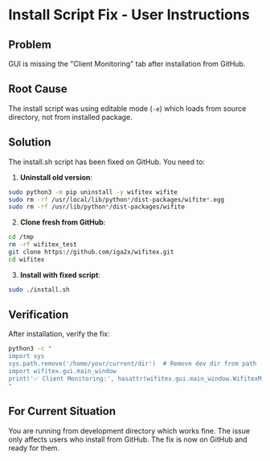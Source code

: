 # Install Script Fix - User Instructions

## Problem
GUI is missing the "Client Monitoring" tab after installation from GitHub.

## Root Cause
The install script was using editable mode (`-e`) which loads from source directory, not from installed package.

## Solution
The install.sh script has been fixed on GitHub. You need to:

1. **Uninstall old version**:
```bash
sudo python3 -m pip uninstall -y wifitex wifite
sudo rm -rf /usr/local/lib/python*/dist-packages/wifite*.egg
sudo rm -rf /usr/lib/python*/dist-packages/wifite
```

2. **Clone fresh from GitHub**:
```bash
cd /tmp
rm -rf wifitex_test
git clone https://github.com/iga2x/wifitex.git
cd wifitex
```

3. **Install with fixed script**:
```bash
sudo ./install.sh
```

## Verification
After installation, verify the fix:
```bash
python3 -c "
import sys
sys.path.remove('/home/your/current/dir')  # Remove dev dir from path
import wifitex.gui.main_window
print('✅ Client Monitoring:', hasattr(wifitex.gui.main_window.WifitexMainWindow, 'create_client_monitoring_tab'))
"
```

## For Current Situation
You are running from development directory which works fine. The issue only affects users who install from GitHub. The fix is now on GitHub and ready for them.

